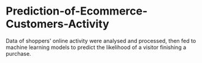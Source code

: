 # Prediction-of-Ecommerce-Customers-Activity
Data of shoppers' online activity  were analysed and processed, then fed to machine learning models to predict the likelihood of a visitor finishing a purchase.
